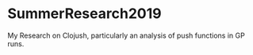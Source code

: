 # SummerResearch2019
My Research on Clojush, particularly an analysis of push functions in GP runs.
